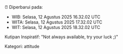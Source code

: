 ⏰ Diperbarui pada:
- WIB: Selasa, 12 Agustus 2025 16.32.02 UTC
- WITA: Selasa, 12 Agustus 2025 17.32.02 UTC
- WIT: Selasa, 12 Agustus 2025 18.32.02 UTC

Kutipan Inspiratif:
"Not always available, try your luck ;)"


Kategori: attitude

